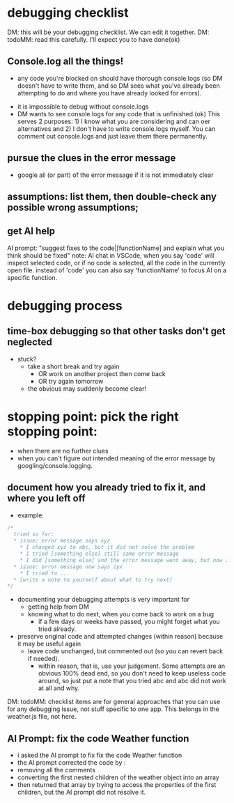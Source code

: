 # debugging checklist
DM: this will be your debugging checklist. We can edit it together.
DM: todoMM: read this carefully. I'll expect you to have done(ok)

## Console.log all the things!
* any code you're blocked on should have thorough console.logs (so DM doesn't have to write them, and so DM sees what you've already been attempting to do and where you have already looked for errors).
- it is impossible to debug without console.logs
- DM wants to see console.logs for any code that is unfinished.(ok) This serves 2 purposes: 1) I know what you are considering and can oer alternatives and 2) I don't have to write console.logs myself. You can comment out console.logs and just leave them there permanently.
## pursue the clues in the error message
* google all (or part) of the error message if it is not immediately clear
## assumptions: list them, then double-check any possible wrong assumptions;
## get AI help
AI prompt: "suggest fixes to the code|[functionName] and explain what you think should be fixed"
note: AI chat in VSCode, when you say 'code' will inspect selected code, or if no code is selected, all the code in the currently open file. instead of 'code' you can also say 'functionName' to focus AI on a specific function.

# debugging process

## time-box debugging so that other tasks don't get neglected
- stuck? 
  - take a short break and try again
    - OR work on another project then come back
    - OR try again tomorrow
  - the obvious may suddenly become clear!
# stopping point: pick the right stopping point: 
  * when there are no further clues
  * when you can't figure out intended meaning of the error message by googling/console.logging.
## document how you already tried to fix it, and where you left off
- example:
```js
/*
  tried so far:
  * issue: error message says xyz
    * I changed xyz to abc, but it did not solve the problem
    * I tried [something else] still same error message    
    * I did [something else] and the error message went away, but now I get a different error message
  * issue: error message now says zyx
    * I tried to ...
  * [write a note to yourself about what to try next]
*/
```
- documenting your debugging attempts is very important for
  - getting help from DM
  - knowing what to do next, when you come back to work on a bug
    - if a few days or weeks have passed, you might forget what you tried already.
- preserve original code and attempted changes (within reason) because it may be useful again
  - leave code unchanged, but commented out (so you can revert back if needed).
    - within reason, that is, use your judgement. Some attempts are an obvious 100% dead end, so you don't need to keep useless code around, so just put a note that you tried abc and abc did not work at all and why.

DM: todoMM: checklist items are for general approaches that you can use for any debugging issue, not stuff specific to one app. This belongs in the weather.js file, not here.
## AI Prompt: fix the code Weather function
- i asked the AI prompt to fix fix the code Weather function
- the AI prompt corrected the code by :
- removing all the comments
- converting the first nested children of the weather object into an array
- then returned that array by trying to access the properties of the first children, but the AI prompt did not resolve it.
